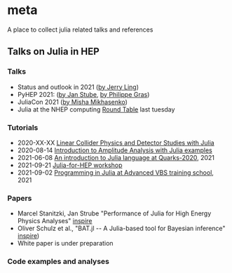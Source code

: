 # meta
A place to collect julia related talks and references


## Talks on Julia in HEP

### Talks
 - Status and outlook in 2021 ([by Jerry Ling](https://jiling.web.cern.ch/jiling/dump/2021_Harvard_JuliaHEP.html))
 - PyHEP 2021: ([by Jan Stube](https://www.youtube.com/watch?v=WVpm6WXDYlA&ab_channel=HEPSoftwareFoundation), [by Philippe Gras](https://www.youtube.com/watch?v=ZoKX39Ha3YA&ab_channel=HEPSoftwareFoundation))
 - JuliaCon 2021 ([by Misha Mikhasenko](https://www.youtube.com/watch?v=QlfAa-LN1SA&t=1s&ab_channel=TheJuliaProgrammingLanguage))
 - Julia at the NHEP computing [Round Table](https://indico.jlab.org/event/505/#day-2022-02-08) last tuesday

### Tutorials
 - 2020-XX-XX [Linear Collider Physics and Detector Studies with Julia](https://github.com/jstrube/LC_with_Julia_examples)
 - 2020-08-14 [Introduction to Amplitude Analysis with Julia examples](https://indico.cern.ch/event/945453/)
 - 2021-06-08 [An introduction to Julia language at Quarks-2020](https://indico.quarks.ru/event/2020/page/47-computing), 2021
 - 2021-09-21 [Julia-for-HEP workshop](https://indico.cern.ch/event/1074269/)
 - 2021-09-02 [Programming in Julia at Advanced VBS training school](https://indico.cern.ch/event/1039837/contributions/4437654/), 2021


### Papers
 - Marcel Stanitzki, Jan Strube "Performance of Julia for High Energy Physics Analyses" [inspire](https://inspirehep.net/literature/1788437)
 - Oliver Schulz et al., "BAT.jl -- A Julia-based tool for Bayesian inference" [inspire](https://inspirehep.net/literature/1810548))
 - White paper is under preparation

### Code examples and analyses

